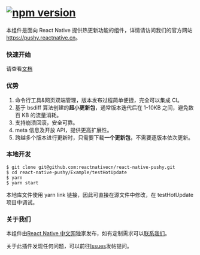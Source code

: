 #  [![npm version](https://badge.fury.io/js/.svg)](http://badge.fury.io/js/)

本组件是面向 React Native 提供热更新功能的组件，详情请访问我们的官方网站 <https://pushy.reactnative.cn>。

### 快速开始

请查看[文档](https://pushy.reactnative.cn/docs/getting-started.html)

### 优势

1. 命令行工具&网页双端管理，版本发布过程简单便捷，完全可以集成 CI。
2. 基于 bsdiff 算法创建的**超小更新包**，通常版本迭代后在 1-10KB 之间，避免数百 KB 的流量消耗。
3. 支持崩溃回滚，安全可靠。
4. meta 信息及开放 API，提供更高扩展性。
5. 跨越多个版本进行更新时，只需要下载**一个更新包**，不需要逐版本依次更新。

### 本地开发

```
$ git clone git@github.com:reactnativecn/react-native-pushy.git
$ cd react-native-pushy/Example/testHotUpdate
$ yarn
$ yarn start
```

本地库文件使用 yarn link 链接，因此可直接在源文件中修改，在 testHotUpdate 项目中调试。

### 关于我们

本组件由[React Native 中文网](https://reactnative.cn/)独家发布，如有定制需求可以[联系我们](https://reactnative.cn/about.html#content)。

关于此插件发现任何问题，可以前往[Issues](https://github.com/reactnativecn/react-native-pushy/issues)发帖提问。
